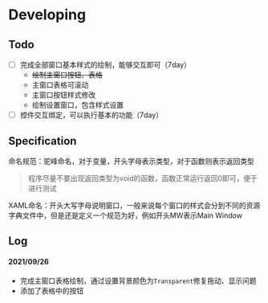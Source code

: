 # Developing

## Todo

- [ ] 完成全部窗口基本样式的绘制，能够交互即可（7day）
  * ~~绘制主窗口按钮、表格~~
  * 主窗口表格可滚动
  * 主窗口按钮样式修改
  * 绘制设置窗口，包含样式设置
- [ ] 控件交互绑定，可以执行基本的功能（7day）

## Specification

命名规范：驼峰命名，对于变量，开头字母表示类型，对于函数则表示返回类型

> 程序尽量不要出现返回类型为void的函数，函数正常运行返回0即可，便于进行测试

XAML命名：开头大写字母说明窗口，一般来说每个窗口的样式会分到不同的资源字典文件中，但是还是定义一个规范为好，例如开头MW表示Main Window



## Log

#### 2021/09/26

* 完成主窗口表格绘制，通过设置背景颜色为`Transparent`修复拖动、显示问题
* 添加了表格中的按钮
